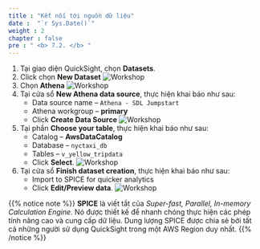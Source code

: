 ```yaml
---
title : "Kết nối tới nguồn dữ liệu"
date :  "`r Sys.Date()`" 
weight : 2 
chapter : false
pre : " <b> 7.2. </b> "
---
```

1. Tại giao diện QuickSight, chọn **Datasets**.
2. Click chọn **New Dataset**
![Workshop](/images/7-visualizing-data/quicksight-04.png)
3. Chọn **Athena**
![Workshop](/images/7-visualizing-data/quicksight-05.png)
4. Tại cửa sổ **New Athena data source**, thực hiện khai báo như sau:
    * Data source name – `Athena - SDL Jumpstart`
    * Athena workgroup – **primary**
    * Click **Create Data Source**
    ![Workshop](/images/7-visualizing-data/quicksight-06.png)
5. Tại phần **Choose your table**, thực hiện khai báo như sau:
    * Catalog – **AwsDataCatalog**
    * Database – `nyctaxi_db`
    * Tables – `v_yellow_tripdata`
    * Click **Select**.
    ![Workshop](/images/7-visualizing-data/quicksight-07.png)
6. Tại cửa sổ **Finish dataset creation**, thực hiện khai báo như sau:
    * Import to SPICE for quicker analytics
    * Click **Edit/Preview data**.
    ![Workshop](/images/7-visualizing-data/quicksight-08.png)

{{% notice note %}}
**SPICE** là viết tắt của *Super-fast, Parallel, In-memory Calculation Engine*. Nó được thiết kế để nhanh chóng thực hiện các phép tính nâng cao và cung cấp dữ liệu. Dung lượng SPICE được chia sẻ bởi tất cả những người sử dụng QuickSight trong một AWS Region duy nhất.
{{% /notice %}}